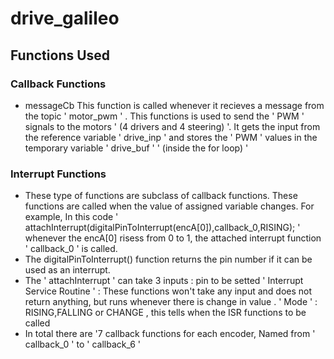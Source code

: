 # drive_galileo
## Functions Used
### Callback Functions 
* messageCb
  This function is called whenever it recieves a message from the topic ' motor_pwm ' . This functions is used to send the ' PWM ' signals to the motors ' (4 drivers and 4 steering) '. It gets the input from the reference variable ' drive_inp ' and stores the ' PWM ' values in the temporary variable ' drive_buf ' ' (inside the for loop) '
### Interrupt Functions

  * These type of functions are subclass of callback functions. These functions are called when the value of assigned variable changes. For example, In this code ' attachInterrupt(digitalPinToInterrupt(encA[0]),callback_0,RISING); ' whenever the encA[0] risess from 0 to 1, the attached interrupt function ' callback_0 ' is called.
  * The digitalPinToInterrupt() function  returns the pin number if it can be used as an interrupt.
  * The ' attachInterrupt ' can take 3 inputs : pin to be setted
                                           ' Interrupt Service Routine ' : These functions won't take any input and does not return anything, but runs whenever there is change in value .
                                           ' Mode ' : RISING,FALLING or CHANGE , this tells when the ISR functions to be called
  * In total there are '7 callback functions for each encoder, Named from ' callback_0 ' to ' callback_6 '
 
